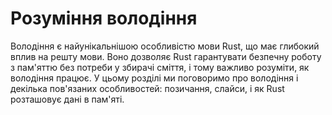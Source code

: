 # Розуміння володіння

Володіння є найунікальнішою особливістю мови Rust, що має глибокий вплив на решту мови. Воно дозволяє Rust гарантувати безпечну роботу з пам'яттю без потреби у збирачі сміття, і тому важливо розуміти, як володіння працює. У цьому розділі ми поговоримо про володіння і декілька пов'язаних особливостей: позичання, слайси, і як Rust розташовує дані в пам'яті.
